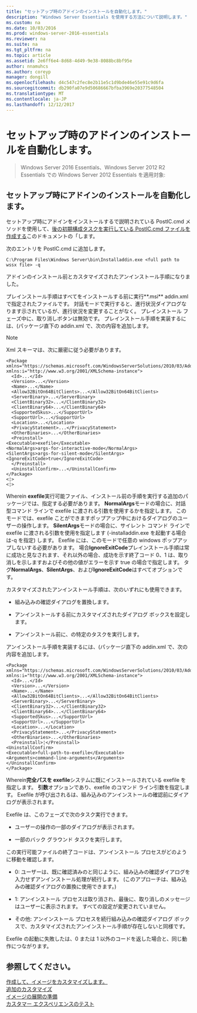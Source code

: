 ```yaml
---
title: "セットアップ時のアドインのインストールを自動化します。"
description: "Windows Server Essentials を使用する方法について説明します。"
ms.custom: na
ms.date: 10/03/2016
ms.prod: windows-server-2016-essentials
ms.reviewer: na
ms.suite: na
ms.tgt_pltfrm: na
ms.topic: article
ms.assetid: 2e6ff6e4-8d68-4d49-9e38-8088bc8bf95e
author: nnamuhcs
ms.author: coreyp
manager: dongill
ms.openlocfilehash: d4c547c2fec8e2b11e5c1d9bde46e55e91c9d6fa
ms.sourcegitcommit: db290fa07e9d50686667bfba3969e20377548504
ms.translationtype: MT
ms.contentlocale: ja-JP
ms.lasthandoff: 12/12/2017
---
```

# <a name="automate-installation-of-add-ins-during-setup"></a>セットアップ時のアドインのインストールを自動化します。

>Windows Server 2016 Essentials、Windows Server 2012 R2 Essentials での Windows Server 2012 Essentials を適用対象:

##  <a name="BKMK_AddIns"></a>セットアップ時にアドインのインストールを自動化します。  
 セットアップ時にアドインをインストールするで説明されている PostIC.cmd メソッドを使用して、[後の初期構成タスクを実行している PostIC.cmd ファイルを作成する](Create-the-PostIC.cmd-File-for-Running-Post-Initial-Configuration-Tasks.md)このドキュメントの「します。  
  
 次のエントリを PostIC.cmd に追加します。  
  
```  
C:\Program Files\Windows Server\bin\Installaddin.exe <full path to wssx file> -q  
```  
  
 アドインのインストール前とカスタマイズされたアンインストール手順になりました。  
  
 プレインストール手順はすべてをインストールする前に実行**.msi** addin.xml で指定されたファイルです。 対話モードで実行すると、進行状況ダイアログなります示されているが、進行状況を変更することがなく。 プレインストール フェーズ中に、取り消しボタンは無効です。 プレインストール手順を実装するには、(パッケージ直下の addin.xml で、次の内容を追加します。  
  
> [!NOTE]
>  Xml スキーマは、次に厳密に従う必要があります。  
  
```  
<Package xmlns="https://schemas.microsoft.com/WindowsServerSolutions/2010/03/Addins" xmlns:i="http://www.w3.org/2001/XMLSchema-instance">  
  <Id>...</Id>  
  <Version>...</Version>  
  <Name>...</Name>  
  <Allow32BitOn64BitClients>...</Allow32BitOn64BitClients>  
  <ServerBinary>...</ServerBinary>  
  <ClientBinary32>...</ClientBinary32>  
  <ClientBinary64>...</ClientBinary64>  
  <SupportedSkus>...</SupportUrl>    
  <SupportUrl>...</SupportUrl>  
  <Location>...</Location>    
  <PrivacyStatement>...</PrivacyStatement>  
  <OtherBinaries>...</OtherBinaries>   
  <Preinstall>  
<Executable>exefile</Executable>  
<NormalArgs>args-for-interactive-mode</NormalArgs>  
<SilentArgs>args-for-silent-mode</SilentArgs>  
<IgnoreExitCode>true</IgnoreExitCode>  
  </Preinstall>  
  <UninstallConfirm>...</UninstallConfirm>      
</Package>  
<¦>  
<¦>  
```  
  
 Wherein **exefile**実行可能ファイル、インストール前の手順を実行する追加のパッケージでは、指定する必要があります。 **NormalArgs**モードの場合に、対話型コマンド ラインで exefile に渡される引数を使用するかを指定します。 このモードでは、exefile ことができますポップアップ中におけるダイアログのユーザーの操作します。 **SilentArgs**モードの場合に、サイレント コマンド ラインで exefile に渡される引数を使用を指定します (-installaddin.exe を起動する場合は-q を指定) します。 Exefile には、このモードで任意の windows ポップアップしないする必要があります。 場合**IgnoreExitCode**プレインストール手順は常に成功と見なされます、それ以外の場合、成功を示す終了コード 0、1 は、取り消しを示しますおよびその他の値がエラーを示す true の場合で指定します。 タグ**NormalArgs**、**SilentArgs**、および**IgnoreExitCode**はすべてオプションです。  
  
 カスタマイズされたアンインストール手順は、次のいずれにも使用できます。  
  
-   組み込みの確認ダイアログを置換します。  
  
-   アンインストールする前にカスタマイズされたダイアログ ボックスを設定します。  
  
-   アンインストール前に、の特定のタスクを実行します。  
  
 アンインストール手順を実装するには、(パッケージ直下の addin.xml で、次の内容を追加します。  
  
```  
<Package xmlns="https://schemas.microsoft.com/WindowsServerSolutions/2010/03/Addins" xmlns:i="http://www.w3.org/2001/XMLSchema-instance">  
  <Id>...</Id>  
  <Version>...</Version>  
  <Name>...</Name>  
  <Allow32BitOn64BitClients>...</Allow32BitOn64BitClients>  
  <ServerBinary>...</ServerBinary>  
  <ClientBinary32>...</ClientBinary32>  
  <ClientBinary64>...</ClientBinary64>  
  <SupportedSkus>...</SupportUrl>    
  <SupportUrl>...</SupportUrl>  
  <Location>...</Location>    
  <PrivacyStatement>...</PrivacyStatement>  
  <OtherBinaries>...</OtherBinaries>   
  <Preinstall>¦</Preinstall>  
<UninstallConfirm>  
<Executable>full-path-to-exefile</Executable>  
<Arguments>command-line-arguments</Arguments>  
</UninstallConfirm>  
</Package>  
```  
  
 Wherein**完全パスを exefile**システムに既にインストールされている exefile を指定します。 **引数**オプションであり、exefile のコマンド ライン引数を指定します。 Exefile が呼び出されるは、組み込みのアンインストールの確認前にダイアログが表示されます。  
  
 Exefile は、このフェーズで次のタスク実行できます。  
  
-   ユーザーの操作の一部のダイアログが表示されます。  
  
-   一部のバック グラウンド タスクを実行します。  
  
 この実行可能ファイルの終了コードは、アンインストール プロセスがどのように移動を確認します。  
  
-   0: ユーザーは、既に確認済みのと同じように、組み込みの確認ダイアログを入力せずアンインストール処理が続行します。 (このアプローチは、組み込みの確認ダイアログの置換に使用できます。)  
  
-   1: アンインストール プロセスは取り消され、最後に、取り消しのメッセージはユーザーに表示されます。 すべての設定が変更されていません。  
  
-   その他: アンインストール プロセスを続行組み込みの確認ダイアログ ボックスで、カスタマイズされたアンインストール手順が存在しないと同様です。  
  
 Exefile の起動に失敗したは、0 または 1 以外のコードを返した場合と、同じ動作につながります。  
  
## <a name="see-also"></a>参照してください。  
 [作成して、イメージをカスタマイズします。](Creating-and-Customizing-the-Image.md)   
 [追加のカスタマイズ](Additional-Customizations.md)   
 [イメージの展開の準備](Preparing-the-Image-for-Deployment.md)   
 [カスタマー エクスペリエンスのテスト](Testing-the-Customer-Experience.md)